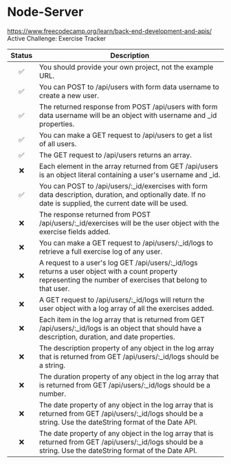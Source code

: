 # Node-Server

https://www.freecodecamp.org/learn/back-end-development-and-apis/ <br />
Active Challenge: Exercise Tracker

| Status | Description                                                                                                                                                     |
| :----: | --------------------------------------------------------------------------------------------------------------------------------------------------------------- |
|   ✅   | You should provide your own project, not the example URL.                                                                                                       |
|   ✅   | You can POST to /api/users with form data username to create a new user.                                                                                        |
|   ✅   | The returned response from POST /api/users with form data username will be an object with username and \_id properties.                                         |
|   ✅   | You can make a GET request to /api/users to get a list of all users.                                                                                            |
|   ✅   | The GET request to /api/users returns an array.                                                                                                                 |
|   ❌   | Each element in the array returned from GET /api/users is an object literal containing a user's username and \_id.                                              |
|   ✅   | You can POST to /api/users/:\_id/exercises with form data description, duration, and optionally date. If no date is supplied, the current date will be used.    |
|   ❌   | The response returned from POST /api/users/:\_id/exercises will be the user object with the exercise fields added.                                              |
|   ❌   | You can make a GET request to /api/users/:\_id/logs to retrieve a full exercise log of any user.                                                                |
|   ❌   | A request to a user's log GET /api/users/:\_id/logs returns a user object with a count property representing the number of exercises that belong to that user.  |
|   ❌   | A GET request to /api/users/:\_id/logs will return the user object with a log array of all the exercises added.                                                 |
|   ❌   | Each item in the log array that is returned from GET /api/users/:\_id/logs is an object that should have a description, duration, and date properties.          |
|   ❌   | The description property of any object in the log array that is returned from GET /api/users/:\_id/logs should be a string.                                     |
|   ❌   | The duration property of any object in the log array that is returned from GET /api/users/:\_id/logs should be a number.                                        |
|   ❌   | The date property of any object in the log array that is returned from GET /api/users/:\_id/logs should be a string. Use the dateString format of the Date API. |
|   ❌   | The date property of any object in the log array that is returned from GET /api/users/:\_id/logs should be a string. Use the dateString format of the Date API. |
